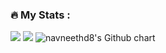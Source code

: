 
### :fire: My Stats :

<img src="https://github-readme-stats.vercel.app/api?username=navneethd8&show_icons=true&theme=radical&hide=issues,contribs"/>
<img src="https://github-readme-stats.vercel.app/api/top-langs/?username=navneethd8&layout=compact&theme=radical"/>

<img src="https://ghchart.rshah.org/1500fc/navneethd8" alt="navneethd8's Github chart" />
